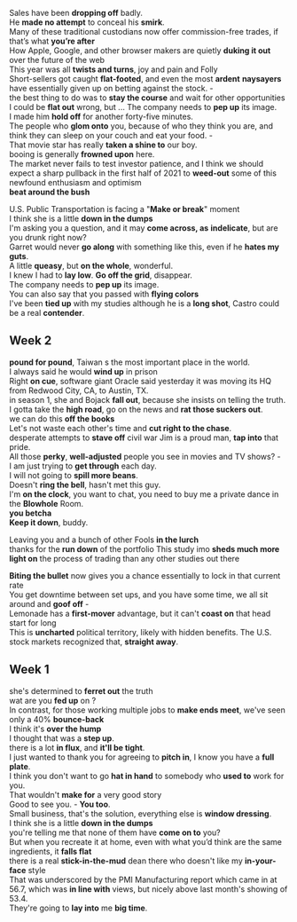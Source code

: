 Sales have been **dropping off** badly.  
He **made no attempt** to conceal his **smirk**.  
Many of these traditional custodians now offer commission-free trades, if that’s what **you’re after**  
How Apple, Google, and other browser makers are quietly **duking it out** over the future of the web  
This year was all **twists and turns**, joy and pain and Folly  
Short-sellers got caught **flat-footed**, and even the most **ardent** **naysayers** have essentially given up on betting against the stock. -  
the best thing to do was to **stay the course** and wait for other opportunities  
I could be **flat out** wrong, but ... 
The company needs to **pep up** its image.  
I made him **hold off** for another forty-five minutes.  
The people who **glom onto** you, because of who they think you are, and think they can sleep on your couch and eat your food. -  
That movie star has really **taken a shine to** our boy.  
booing is generally **frowned upon** here.  
The market never fails to test investor patience, and I think we should expect a sharp pullback in the first half of 2021 to **weed-out** some of this newfound enthusiasm and optimism  
**beat around the bush**   


U.S. Public Transportation is facing a "**Make or break**" moment  
I think she is a little **down in the dumps**  
I'm asking you a question, and it may **come across, as** **indelicate**, but are you drunk right now?  
Garret would never **go along** with something like this, even if he **hates my guts**.  
A little **queasy**, but **on the whole**, wonderful.  
I knew I had to **lay low**. **Go off the grid**, disappear.  
The company needs to **pep up** its image.  
You can also say that you passed with **flying colors**  
I've been **tied up** with my studies
although he is a **long shot**, Castro could be a real **contender**.   

## Week 2

**pound for pound**, Taiwan s the most important place in the world.  
I always said he would **wind up** in prison  
Right **on cue**, software giant Oracle said yesterday it was moving its HQ from Redwood City, CA, to Austin, TX.  
in season 1, she and Bojack **fall out**, because she insists on telling the truth.  
I gotta take the **high road**, go on the news and **rat those suckers out**.  
we can do this **off the books**  
Let's not waste each other's time and **cut right to the chase**.  
desperate attempts to **stave off** civil war 
Jim is a proud man, **tap into** that pride.  
All those **perky**, **well-adjusted** people you see in movies and TV shows? -  
I am just trying to **get through** each day.  
I will not going to **spill more beans**.  
Doesn't **ring the bell**, hasn't met this guy.  
I'm **on the clock**, you want to chat, you need to buy me a private dance in the **Blowhole** Room.  
**you betcha**  
**Keep it down**, buddy.  

Leaving you and a bunch of other Fools **in the lurch**  
thanks for the **run down** of the portfolio 
This study imo **sheds much more light on** the process of trading than any other studies out there  

**Biting the bullet** now gives you a chance essentially to lock in that current rate  
You get downtime between set ups, and you have some time, we all sit around and **goof off** -  
Lemonade has a **first-mover** advantage, but it can't **coast on** that head start for long  
This is **uncharted** political territory, likely with hidden benefits. The U.S. stock markets recognized that, **straight away**.  

## Week 1 

she's determined to **ferret out** the truth  
wat are you **fed up** on ?  
In contrast, for those working multiple jobs to **make ends meet**, we've seen only a 40% **bounce-back**  
I think it's **over the hump**  
I thought that was a **step up**.  
there is a lot **in flux**, and **it'll be tight**.  
I just wanted to thank you for agreeing to **pitch in**, I know you have a **full plate**.  
I think you don't want to go **hat in hand** to somebody who **used to** work for you.  
That wouldn't **make for** a very good story  
Good to see you. - **You too**.  
Small business, that's the solution, everything else is **window dressing**.  
I think she is a little **down in the dumps**  
you're telling me that none of them have **come on to** you?  
But when you recreate it at home, even with what you’d think are the same ingredients, it **falls flat**  
there is a real **stick-in-the-mud** dean there who doesn't like my **in-your-face** style  
That was underscored by the PMI Manufacturing report which came in at 56.7, which was **in line with** views, but nicely above last month's showing of 53.4.  
They're going to **lay into** me **big time**.  

